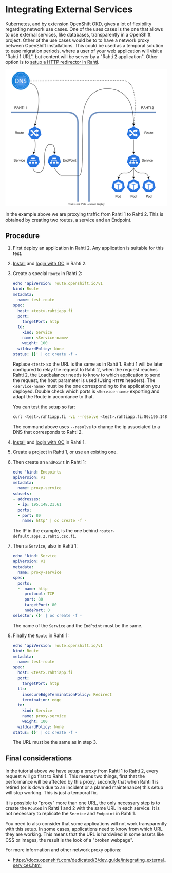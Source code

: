 # Integrating External Services

Kubernetes, and by extension OpenShift OKD, gives a lot of flexibility regarding network use cases. One of the uses cases is the one that allows to use external services, like databases, transparently in a OpenShift project. Other of the use cases would be to to have a network proxy between OpenShift installations. This could be used as a temporal solution to ease migration periods, where a user of your web application will visit a "Rahti 1 URL", but content will be server by a "Rahti 2 application". Other option is to [setup a HTTP redirector in Rahti](http-redirector.md).

![Proxy between clusters](../img/proxy.drawio.svg)

In the example above we are proxying traffic from Rahti 1 to Rahti 2. This is obtained by creating two routes, a service and an Endpoint.

## Procedure

1. First deploy an application in Rahti 2. Any application is suitable for this test.

1. [Install](../../rahti2/usage/cli/#how-to-install-the-oc-tool) and [login with OC](../../rahti2/usage/cli/#how-to-login-with-oc) in Rahti 2.

1. Create a special `Route` in Rahti 2:

    ```yaml
    echo 'apiVersion: route.openshift.io/v1
    kind: Route
    metadata:
      name: test-route
    spec:
      host: <test>.rahtiapp.fi
      port:
        targetPort: http
      to:
        kind: Service
        name: <Service-name>
        weight: 100
      wildcardPolicy: None
    status: {}' | oc create -f -
    ```
    Replace `<test>` so the URL is the same as in Rahti 1. Rahti 1 will be later configured to relay the request to Rahti 2, when the request reaches Rahti 2, the Loadbalancer needs to know to which application to send the request, the host parameter is used (Using `HTTPD` headers).
    The `<service-name>` must be the one corresponding to the application you deployed. Double check which ports is `<Service-name>` exporting and adapt the Route in accordance to that.

    You can test the setup so far:

    ```sh
    curl <test>.rahtiapp.fi -vL --resolve <test>.rahtiapp.fi:80:195.148.21.61
    ```
    The command above uses `--resolve` to change the ip associated to a DNS that corresponds to Rahti 2.

1. [Install](../../rahti/usage/cli/#how-to-install-the-oc-tool) and [login with OC](../../rahti/usage/cli/#how-to-login-with-oc) in Rahti 1.

1. Create a project in Rahti 1, or use an existing one.

1. Then create an `EndPoint` in Rahti 1:

    ```yaml
    echo 'kind: Endpoints
    apiVersion: v1
    metadata:
      name: proxy-service
    subsets: 
    - addresses:
      - ip: 195.148.21.61
      ports:
      - port: 80
        name: http' | oc create -f -
    ```
    The IP in the example, is the one behind `router-default.apps.2.rahti.csc.fi`. 

1. Then a `Service`, also in Rahti 1:

    ```yaml
    echo 'kind: Service
    apiVersion: v1
    metadata:
      name: proxy-service
    spec:
      ports:
      -  name: http
         protocol: TCP
         port: 80
         targetPort: 80 
         nodePort: 0
    selector: {}' | oc create -f -
    ```
    The name of the `Service` and the `EndPoint` must be the same.

1. Finally the `Route` in Rahti 1:

    ```yaml
    echo 'apiVersion: route.openshift.io/v1
    kind: Route
    metadata:
      name: test-route
    spec:
      host: <test>.rahtiapp.fi
      port:
        targetPort: http
      tls:
        insecureEdgeTerminationPolicy: Redirect
        termination: edge
      to:
        kind: Service
        name: proxy-service
        weight: 100
      wildcardPolicy: None
    status: {}' | oc create -f -
    ```
    The URL must be the same as in step 3.

## Final considerations

In the tutorial above we have setup a proxy from Rahti 1 to Rahti 2, every request will go first to Rahti 1. This means two things, first that the performance will be affected by this proxy, secondly that when Rahti 1 is retired (or is down due to an incident or a planned maintenance) this setup will stop working. This is just a temporal fix.

It is possible to "proxy" more than one URL, the only necessary step is to create the `Route`s in Rahti 1 and 2 with the same URL in each service. It is not necessary to replicate the `Service` and `Endpoint` in Rahti 1.

You need to also consider that some applications will not work transparently with this setup. In some cases, applications need to know from which URL they are working. This means that the URL is hardwired in some assets like CSS or images, the result is the look of a "broken webpage".

For more information and other network proxy options:

- <https://docs.openshift.com/dedicated/3/dev_guide/integrating_external_services.html>
